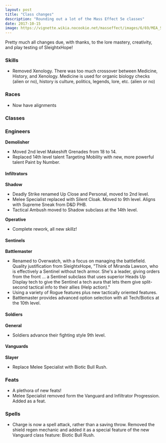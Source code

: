 ```yaml
---
layout: post
title: "Class changes"
description: "Rounding out a lot of the Mass Effect 5e classes"
date: 2017-10-15
image: https://vignette.wikia.nocookie.net/masseffect/images/6/69/MEA_Soldier_Profile.png/revision/latest/scale-to-width-down/420?cb=20180308081125
---
```


Pretty much all changes due, with thanks, to the lore mastery, creativity, and play testing of SleightxHope!

### Skills
* Removed Xenology. There was too much crossover between Medicine, History, and Xenology. Medicine is used for organic biology
checks (alien or no), history is culture, politics, legends, lore, etc. (alien or no)

### Races
* Now have alignments

### Classes

### Engineers
**Demolisher**
* Moved 2nd level Makeshift Grenades from 18 to 14.
* Replaced 14th level talent Targeting Mobility with new, more powerful talent Paint by Number.

#### Infiltrators
**Shadow**
* Deadly Strike renamed Up Close and Personal, moved to 2nd level.
* Melee Specialist replaced with Silent Cloak. Moved to 9th level. Aligns with Supreme Sneak from D&D PHB.
* Tactical Ambush moved to Shadow subclass at the 14th level.

**Operative**
* Complete rework, all new skillz!

#### Sentinels
**Battlemaster**
* Renamed to Overwatch, with a focus on managing the battlefield. Quality justification from SleightxHope, "Think of 
Miranda Lawson, who is effectively a Sentinel without tech armor. She's a leader, giving orders from the front ... a 
Sentinel subclass that uses superior Heads Up Display tech to give the Sentinel a tech aura that lets them give split-second 
tactical info to their allies (Help action)."
* Using a variety of Rogue features plus new tactically oriented features.
* Battlemaster provides advanced option selection with all Tech/Biotics at the 10th level.

#### Soldiers
**General**
* Soldiers advance their fighting style 9th level.

#### Vanguards
**Slayer**
* Replace Melee Specialist with Biotic Bull Rush.

### Feats
* A plethora of new feats!
* Melee Specialist removed form the Vanguard and Infiltrator Progression. Added as a feat.

### Spells
* Charge is now a spell attack, rather than a saving throw. Removed the shield regen mechanic and added it as a special 
feature of the new Vanguard class feature: Biotic Bull Rush.